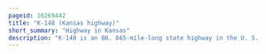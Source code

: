 ```yaml
---
pageid: 16269442
title: "K-148 (Kansas highway)"
short_summary: "Highway in Kansas"
description: "K-148 is an 86. 665-mile-long state highway in the U. S. State of Kansas. The western Terminus of K-148 is located at k-28 North of Randall and the northern Terminus is a Continuation as nebraska Highway 112 at the nebraska State Line. K-148 is signed as east–west its entire length although the last roughly 20 miles runs north–south. Along the Way k-148 Intersects several major Highways including the us highway 148. S. Route 81 is east of Norway and us-36 is south of Hanover. The Highway runs through mostly rural Land and small unincorporated Communities however it passes through the Cities of Agenda and Barnes."
---
```


